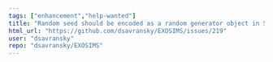 ```yaml
---
tags: ["enhancement","help-wanted"]
title: "Random seed should be encoded as a random generator object in SimulatedUniverse"
html_url: "https://github.com/dsavransky/EXOSIMS/issues/219"
user: "dsavransky"
repo: "dsavransky/EXOSIMS"
---
```


